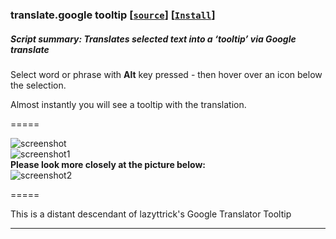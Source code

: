 ### **translate.google tooltip** **[[`source`]](../src/translate.google_tooltip.user.js)** **[[`Install`]](https://github.com/trespassersW/UserScripts/raw/master/src/translate.google_tooltip.user.js)**

##### **Script summary:**  Translates selected text into a ‘tooltip’ via Google translate 

Select word or phrase with **Alt** key pressed - then hover over an icon below the selection. 

Almost instantly you will see a tooltip with the translation. 

=====

![screenshot](http://imageshack.us/a/img692/6452/ma.gif)<br>
![screenshot1](http://imageshack.us/a/img854/1950/f7c.gif)<br>
**Please look more closely at the picture below:** <br>
![screenshot2](http://imageshack.us/a/img692/4493/cyq.gif)

=====

 This is a distant descendant of lazyttrick's Google Translator Tooltip

----
